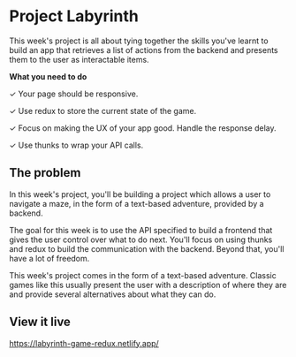 # Project Labyrinth

This week's project is all about tying together the skills you've learnt to build an app that retrieves a list of actions from the backend and presents them to the user as interactable items.

**What you need to do**

✓ Your page should be responsive.

✓ Use redux to store the current state of the game.

✓ Focus on making the UX of your app good. Handle the response delay.

✓ Use thunks to wrap your API calls.

## The problem


In this week's project, you'll be building a project which allows a user to navigate a maze, in the form of a text-based adventure, provided by a backend.

The goal for this week is to use the API specified to build a frontend that gives the user control over what to do next. You'll focus on using thunks and redux to build the communication with the backend. Beyond that, you'll have a lot of freedom.

This week's project comes in the form of a text-based adventure. Classic games like this usually present the user with a description of where they are and provide several alternatives about what they can do.

## View it live

https://labyrinth-game-redux.netlify.app/
